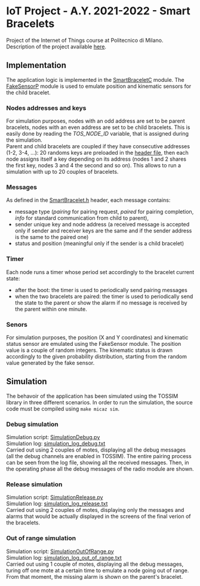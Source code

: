 # IoT Project - A.Y. 2021-2022 - Smart Bracelets
Project of the Internet of Things course at Politecnico di Milano.  
Description of the project available [here](docs/project.pdf).


## Implementation
The application logic is implemented in the [SmartBraceletC](src/SmartBraceletC.nc) module. The [FakeSensorP](src/FakeSensorP.nc) module is used to emulate position and kinematic sensors for the child bracelet.

### Nodes addresses and keys
For simulation purposes, nodes with an odd address are set to be parent bracelets, nodes with an even address are set to be child bracelets. This is easily done by reading the *TOS_NODE_ID* variable, that is assigned during the simulation.  
Parent and child bracelets are coupled if they have consecutive addresses (1-2, 3-4, ...):  20 randoms keys are preloaded in the [header file](src/SmartBracelet.h), then each node assigns itself a key depending on its address (nodes 1 and 2 shares the first key, nodes 3 and 4 the second and so on). This allows to run a simulation with up to 20 couples of bracelets.

### Messages
As defined in the [SmartBracelet.h](src/SmartBracelet.h) header, each message contains:
- message type (*pairing* for pairing request, *paired* for pairing completion, *info* for standard communication from child to parent),
- sender unique key and node address (a received message is accepted only if sender and receiver keys are the same and if the sender address is the same to the paired one)
- status and position (meaningful only if the sender is a child bracelet)

### Timer
Each node runs a timer whose period set accordingly to the bracelet current state:
- after the boot: the timer is used to periodically send pairing messages
- when the two bracelets are paired: the timer is used to periodically send the state to the parent or show the alarm if no message is received by the parent within one minute.

### Senors
For simulation purposes, the position (X and Y coordinates) and kinematic status sensor are emulated using the FakeSensor module. The position value is a couple of random integers. The kinematic status is drawn accordingly to the given probability distribution, starting from the random value generated by the fake sensor.


## Simulation
The behavoir of the application has been simulated using the TOSSIM library in three different scenarios. In order to run the simulation, the source code must be compiled using ```make micaz sim```.  

### Debug simulation
Simulation script: [SimulationDebug.py](src/SimulationDebug.py)  
Simulation log: [simulation_log_debug.txt](logs/simulation_log_debug.txt)  
Carried out using 2 couples of motes, displaying all the debug messages (all the debug channels are enabled in TOSSIM). The entire pairing process can be seen from the log file, showing all the received messages. Then, in the operating phase all the debug messages of the radio module are shown.

### Release simulation
Simulation script: [SimulationRelease.py](src/SimulationRelease.py)  
Simulation log: [simulation_log_release.txt](logs/simulation_log_release.txt)  
Carried out using 2 couples of motes, displaying only the messages and alarms that would be actually displayed in the screens of the final verion of the bracelets.

### Out of range simulation
Simulation script: [SimulationOutOfRange.py](src/SimulationOutOfRange.py)  
Simulation log: [simulation_log_out_of_range.txt](logs/simulation_log_out_of_range.txt)  
Carried out using 1 couple of motes, displaying all the debug messages, turing off one mote at a certain time to emulate a node going out of range. From that moment, the missing alarm is shown on the parent's bracelet.
